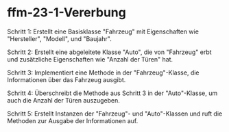 # ffm-23-1-Vererbung

Schritt 1: Erstellt eine Basisklasse "Fahrzeug" mit Eigenschaften wie "Hersteller", "Modell", und "Baujahr".

Schritt 2: Erstellt eine abgeleitete Klasse "Auto", die von "Fahrzeug" erbt und zusätzliche Eigenschaften wie "Anzahl der Türen" hat.

Schritt 3: Implementiert eine Methode in der "Fahrzeug"-Klasse, die Informationen über das Fahrzeug ausgibt.

Schritt 4: Überschreibt die Methode aus Schritt 3 in der "Auto"-Klasse, um auch die Anzahl der Türen auszugeben.

Schritt 5: Erstellt Instanzen der "Fahrzeug"- und "Auto"-Klassen und ruft die Methoden zur Ausgabe der Informationen auf.
